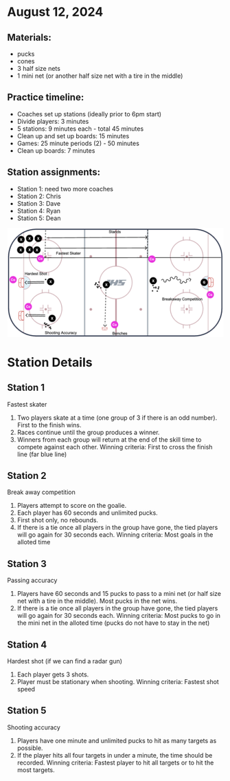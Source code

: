 
# August 12, 2024 

## Materials:
- pucks
- cones
- 3 half size nets
- 1 mini net (or another half size net with a tire in the middle)

## Practice timeline:
- Coaches set up stations (ideally prior to 6pm start)
- Divide players: 3 minutes
- 5 stations: 9 minutes each - total 45 minutes
- Clean up and set up boards: 15 minutes
- Games: 25 minute periods (2) - 50 minutes
- Clean up boards: 7 minutes

## Station assignments:
- Station 1: need two more coaches
- Station 2: Chris
- Station 3: Dave
- Station 4: Ryan
- Station 5: Dean


![image](https://github.com/salter14/hockey/blob/main/drill_diagrams/Skills_layout_20240811.png)

# Station Details

## Station 1
Fastest skater
1. Two players skate at a time (one group of 3 if there is an odd number). First to the finish wins.
2. Races continue until the group produces a winner.
3. Winners from each group will return at the end of the skill time to compete against each other.
Winning criteria: First to cross the finish line (far blue line)

## Station 2
Break away competition
1. Players attempt to score on the goalie.
2. Each player has 60 seconds and unlimited pucks.
3. First shot only, no rebounds.
4. If there is a tie once all players in the group have gone, the tied players will go again for 30 seconds each.
Winning criteria: Most goals in the alloted time

## Station 3
Passing accuracy
1. Players have 60 seconds and 15 pucks to pass to a mini net (or half size net with a tire in the middle). Most pucks in the net wins.
2. If there is a tie once all players in the group have gone, the tied players will go again for 30 seconds each.
Winning criteria: Most pucks to go in the mini net in the alloted time (pucks do not have to stay in the net)

## Station 4
Hardest shot (if we can find a radar gun)
1. Each player gets 3 shots.
2. Player must be stationary when shooting.
Winning criteria: Fastest shot speed

## Station 5
Shooting accuracy
1. Players have one minute and unlimited pucks to hit as many targets as possible.
2. If the player hits all four targets in under a minute, the time should be recorded.
Winning criteria: Fastest player to hit all targets or to hit the most targets.



